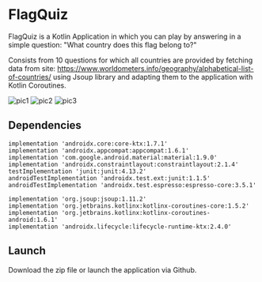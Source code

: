 # FlagQuiz
FlagQuiz is a Kotlin Application in which you can play by answering in a simple question: "What country does this flag belong to?"

Consists from 10 questions for which all countries are provided by fetching data from site: https://www.worldometers.info/geography/alphabetical-list-of-countries/ using Jsoup library and adapting them to the application with Kotlin Coroutines.

![pic1](https://github.com/ThanosArab/FlagQuiz/assets/75016979/18912cbf-9b8e-4913-a480-95254b9cd70d) ![pic2](https://github.com/ThanosArab/FlagQuiz/assets/75016979/c74e62bf-c250-4492-8bd0-2f36d366fdd4) ![pic3](https://github.com/ThanosArab/FlagQuiz/assets/75016979/a8a0280a-e382-49f0-8a4e-0afe855f0cf6)

## Dependencies
    implementation 'androidx.core:core-ktx:1.7.1'
    implementation 'androidx.appcompat:appcompat:1.6.1'
    implementation 'com.google.android.material:material:1.9.0'
    implementation 'androidx.constraintlayout:constraintlayout:2.1.4'
    testImplementation 'junit:junit:4.13.2'
    androidTestImplementation 'androidx.test.ext:junit:1.1.5'
    androidTestImplementation 'androidx.test.espresso:espresso-core:3.5.1'

    implementation 'org.jsoup:jsoup:1.11.2'
    implementation 'org.jetbrains.kotlinx:kotlinx-coroutines-core:1.5.2'
    implementation 'org.jetbrains.kotlinx:kotlinx-coroutines-android:1.6.1'
    implementation 'androidx.lifecycle:lifecycle-runtime-ktx:2.4.0'

## Launch
Download the zip file or launch the application via Github.
